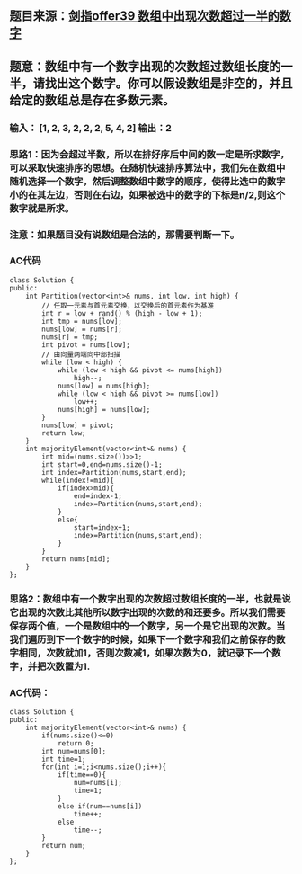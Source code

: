 ## 题目来源：[剑指offer39 数组中出现次数超过一半的数字](https://leetcode-cn.com/problems/shu-zu-zhong-chu-xian-ci-shu-chao-guo-yi-ban-de-shu-zi-lcof/)

## 题意：数组中有一个数字出现的次数超过数组长度的一半，请找出这个数字。你可以假设数组是非空的，并且给定的数组总是存在多数元素。

### 输入： [1, 2, 3, 2, 2, 2, 5, 4, 2] 输出：2

### 思路1：因为会超过半数，所以在排好序后中间的数一定是所求数字，可以采取快速排序的思想。在随机快速排序算法中，我们先在数组中随机选择一个数字，然后调整数组中数字的顺序，使得比选中的数字小的在其左边，否则在右边，如果被选中的数字的下标是n/2,则这个数字就是所求。

### 注意：如果题目没有说数组是合法的，那需要判断一下。

### AC代码
```
class Solution {
public:
    int Partition(vector<int>& nums, int low, int high) {
        // 任取一元素与首元素交换，以交换后的首元素作为基准
        int r = low + rand() % (high - low + 1);
        int tmp = nums[low];
        nums[low] = nums[r];
        nums[r] = tmp;
        int pivot = nums[low];
        // 由向量两端向中部扫描
        while (low < high) {
            while (low < high && pivot <= nums[high])
                high--;
            nums[low] = nums[high];
            while (low < high && pivot >= nums[low])
                low++;
            nums[high] = nums[low];
        }
        nums[low] = pivot;
        return low;
    }
    int majorityElement(vector<int>& nums) {
        int mid=(nums.size())>>1;
        int start=0,end=nums.size()-1;
        int index=Partition(nums,start,end);
        while(index!=mid){
            if(index>mid){
                end=index-1;
                index=Partition(nums,start,end);
            }
            else{
                start=index+1;
                index=Partition(nums,start,end);
            }
        }
        return nums[mid];
    }
};
```

### 思路2：数组中有一个数字出现的次数超过数组长度的一半，也就是说它出现的次数比其他所以数字出现的次数的和还要多。所以我们需要保存两个值，一个是数组中的一个数字，另一个是它出现的次数。当我们遍历到下一个数字的时候，如果下一个数字和我们之前保存的数字相同，次数就加1，否则次数减1，如果次数为0，就记录下一个数字，并把次数置为1.

### AC代码：

```
class Solution {
public:
    int majorityElement(vector<int>& nums) {
        if(nums.size()<=0)
            return 0;
        int num=nums[0];
        int time=1;
        for(int i=1;i<nums.size();i++){
            if(time==0){
                num=nums[i];
                time=1;
            }
            else if(num==nums[i])
                time++;
            else
                time--;
        }
        return num;
    }
};
```


